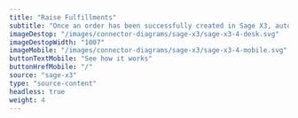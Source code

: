 ```yaml
---
title: "Raise Fulfillments"
subtitle: "Once an order has been successfully created in Sage X3, automatically fulfill your order with one of our fulfillment partners."
imageDestop: "/images/connector-diagrams/sage-x3/sage-x3-4-desk.svg"
imageDestopWidth: "1007"
imageMobile: "/images/connector-diagrams/sage-x3/sage-x3-4-mobile.svg"
buttonTextMobile: "See how it works"
buttonHrefMobile: "/" 
source: "sage-x3"
type: "source-content"
headless: true
weight: 4
---
```

